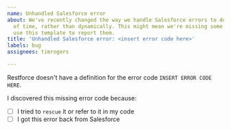 ```yaml
---
name: Unhandled Salesforce error
about: We've recently changed the way we handle Salesforce errors to define them ahead
  of time, rather than dynamically. This might mean we're missing some errors. Please
  use this template to report them.
title: 'Unhandled Salesforce error: <insert error code here>'
labels: bug
assignees: timrogers

---
```


Restforce doesn't have a definition for the error code `INSERT ERROR CODE HERE`.

I discovered this missing error code because:

- [ ] I tried to `rescue` it or refer to it in my code
- [ ] I got this error back from Salesforce
